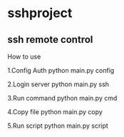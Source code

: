 # sshproject
ssh remote control
---
How to use

1.Config Auth
python main.py config

2.Login server
python main.py ssh

3.Run command
python main.py cmd

4.Copy file
python main.py copy

5.Run script
python main.py script
